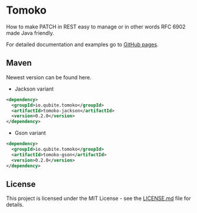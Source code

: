 # Tomoko

How to make PATCH in REST easy to manage or in other words RFC 6902 made Java friendly.

For detailed documentation and examples go to [GitHub pages](https://qubite.github.io/tomoko).

## Maven

Newest version can be found here.

* Jackson variant

```xml
<dependency>
  <groupId>io.qubite.tomoko</groupId>
  <artifactId>tomoko-jackson</artifactId>
  <version>0.2.0</version>
</dependency>
```

* Gson variant

```xml
<dependency>
  <groupId>io.qubite.tomoko</groupId>
  <artifactId>tomoko-gson</artifactId>
  <version>0.2.0</version>
</dependency>
```

## License

This project is licensed under the MIT License - see the [LICENSE.md](LICENSE.md) file for details.

